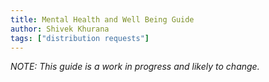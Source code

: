 ```yaml
---
title: Mental Health and Well Being Guide
author: Shivek Khurana
tags: ["distribution requests"]
---
```


_NOTE: This guide is a work in progress and likely to change._
